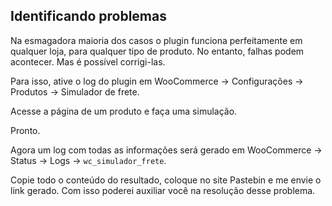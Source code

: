 ## Identificando problemas

Na esmagadora maioria dos casos o plugin funciona perfeitamente em qualquer loja, para qualquer tipo de produto. No entanto, falhas podem acontecer. Mas é possível corrigi-las.

Para isso, ative o log do plugin em WooCommerce -> Configurações -> Produtos -> Simulador de frete.

Acesse a página de um produto e faça uma simulação.

Pronto.

Agora um log com todas as informações será gerado em WooCommerce -> Status -> Logs -> `wc_simulador_frete`.

Copie todo o conteúdo do resultado, coloque no site Pastebin e me envie o link gerado. Com isso poderei auxiliar você na resolução desse problema.
